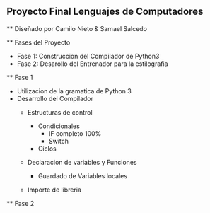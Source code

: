 ## Proyecto Final Lenguajes de Computadores
** Diseñado por Camilo Nieto & Samael Salcedo

** Fases del Proyecto
- Fase 1: Construccion del Compilador de Python3
- Fase 2: Desarollo del Entrenador para la estilografia


** Fase 1

- Utilizacion de la gramatica de Python 3
- Desarrollo del Compilador
	- Estructuras de control
		- Condicionales 
			- IF completo 100%
			- Switch  			
		- Ciclos 
	- Declaracion de variables y Funciones
		- Guardado de Variables locales
		
	- Importe de libreria 
	
** Fase 2
